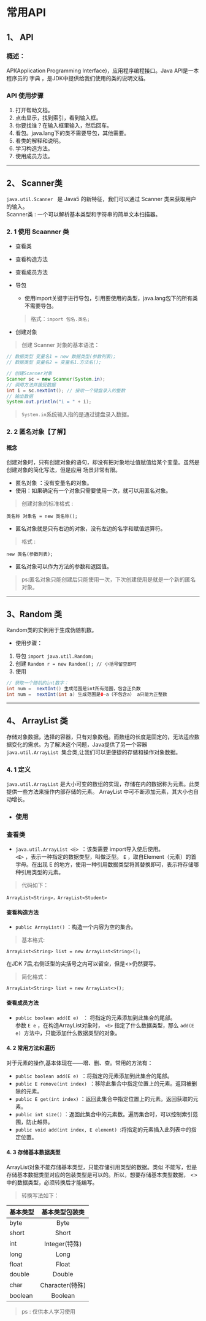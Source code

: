 # 常用API 
## 1、 API
### 概述：
API(Application Programming Interface)，应用程序编程接口。Java API是一本程序员的 字典 ，是JDK中提供给我们使用的类的说明文档。
### API 使用步骤
1. 打开帮助文档。 
2. 点击显示，找到索引，看到输入框。 
3. 你要找谁？在输入框里输入，然后回车。 
4. 看包。java.lang下的类不需要导包，其他需要。 
5. 看类的解释和说明。 
6. 学习构造方法。
7. 使用成员方法。
---
## 2、 Scanner类
`java.util.Scanner ` 是 Java5 的新特征，我们可以通过 Scanner 类来获取用户的输入。 \
Scanner类 : 一个可以解析基本类型和字符串的简单文本扫描器。

### 2. 1 使用 Scaanner 类
* 查看类
* 查看构造方法
* 查看成员方法

* 导包
    * 使用import关键字进行导包，引用要使用的类型，java.lang包下的所有类不需要导包。
    > 格式：`import 包名.类名; `

* 创建对象
>创建 Scanner 对象的基本语法：
~~~java
// 数据类型 变量名1 = new 数据类型(参数列表);
// 数据类型 变量名2 = 变量名1.方法名();

// 创建Scanner对象
Scanner sc = new Scanner(System.in);
// 调用方法并接受数据
int i = sc.nextInt(); // 接收一个键盘录入的整数
// 输出数据
System.out.println("i = " + i);
~~~
> `System.in`系统输入指的是通过键盘录入数据。

### 2. 2 匿名对象【了解】
#### 概念
创建对象时，只有创建对象的语句，却没有把对象地址值赋值给某个变量。虽然是创建对象的简化写法，但是应用 场景非常有限。 
* 匿名对象 ：没有变量名的对象。
* 使用：如果确定有一个对象只需要使用一次，就可以用匿名对象。
>创建对象的标准格式 :

`类名称 对象名 = new 类名称();`

* 匿名对象就是只有右边的对象，没有左边的名字和赋值运算符。
> 格式 : 

`new 类名(参数列表); `
* 匿名对象可以作为方法的参数和返回值。
>ps:匿名对象只能创建后只能使用一次，下次创建使用是就是一个新的匿名对象。

---
## 3、Random 类
Random类的实例用于生成伪随机数。
* 使用步骤：
1. 导包
`import java.util.Random;`
2. 创建
`Random r = new Random(); // 小括号留空即可`
3. 使用
~~~java
// 获取一个随机的int数字：
int num =  nextInt() 生成范围是int所有范围，包含正负数
int num =  nextInt(int a) 生成范围是0~a（不包含a） a只能为正整数
~~~

--- 
## 4、 ArrayList 类
存储对象数据，选择的容器，只有对象数组。而数组的长度是固定的，无法适应数据变化的需求。为了解决这个问题，Java提供了另一个容器 `java.util.ArrayList `集合类,让我们可以更便捷的存储和操作对象数据。
### 4. 1 定义 
`java.util.ArrayList` 是大小可变的数组的实现，存储在内的数据称为元素。此类提供一些方法来操作内部存储的元素。 ArrayList 中可不断添加元素，其大小也自动增长。
* ### 使用
### 查看类
* `java.util.ArrayList <E> `：该类需要 import导入使后使用。 \
`<E>` ，表示一种指定的数据类型，叫做泛型。 `E` ，取自Element（元素）的首字母。在出现 E 的地方，使用一种引用数据类型将其替换即可，表示将存储哪种引用类型的元素。
>代码如下： 

`ArrayList<String>，ArrayList<Student>`
#### 查看构造方法 
* `public ArrayList()` ：构造一个内容为空的集合。 
> 基本格式: 

`ArrayList<String> list = new ArrayList<String>(); `

在JDK 7后,右侧泛型的尖括号之内可以留空，但是<>仍然要写。
> 简化格式：

`ArrayList<String> list = new ArrayList<>(); `

#### 查看成员方法 
* `public boolean add(E e) ` ： 将指定的元素添加到此集合的尾部。 \
参数 `E e` ，在构造ArrayList对象时， `<E>` 指定了什么数据类型，那么 `add(E e) `方法中，只能添加什么数据类型的对象。

#### 4. 2 常用方法和遍历
对于元素的操作,基本体现在——增、删、查。常用的方法有： 
* `public boolean add(E e) `：将指定的元素添加到此集合的尾部。 
* `public E remove(int index) `：移除此集合中指定位置上的元素。返回被删除的元素。 
* `public E get(int index)` ：返回此集合中指定位置上的元素。返回获取的元素。 
* `public int size()` ：返回此集合中的元素数。遍历集合时，可以控制索引范围，防止越界。
* `public void add(int index, E element) `:将指定的元素插入此列表中的指定位置。
#### 4. 3 存储基本数据类型
ArrayList对象不能存储基本类型，只能存储引用类型的数据。类似 <int> 不能写，但是存储基本数据类型对应的包装类型是可以的。所以，想要存储基本类型数据， <> 中的数据类型，必须转换后才能编写。
> 转换写法如下：

|基本类型|基本类型包装类|
|:---|:---:|
|byte|Byte|
|short|Short|
|int|Integer(特殊)|
|long|Long|
|float|Float|
|double|Double|
|char|Character(特殊)|
|boolean|Boolean|


> ps : 仅供本人学习使用
